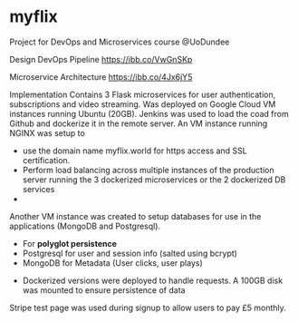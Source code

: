 # myflix
Project for DevOps and Microservices course @UoDundee

Design
DevOps Pipeline
https://ibb.co/VwGnSKp

Microservice Architecture
https://ibb.co/4Jx6jY5

Implementation
Contains 3 Flask microservices for user authentication, subscriptions and video streaming. 
Was deployed on Google Cloud VM instances running Ubuntu (20GB).
Jenkins was used to load the coad from Github and dockerize it in the remote server.
An VM instance running NGINX was setup to 
 - use the domain name myflix.world for https access and SSL certification.
 - Perform load balancing across multiple instances of the production server running the 3 dockerized microservices or the 2 dockerized DB services
 - 
Another VM instance was created to setup databases for use in the applications (MongoDB and Postgresql).
 - For **polyglot persistence**
 - Postgresql for user and session info (salted using bcrypt)
 - MongoDB for Metadata (User clicks, user plays)
 * Dockerized versions were deployed to handle requests. A 100GB disk was mounted to ensure persistence of data

Stripe test page was used during signup to allow users to pay £5 monthly. 

